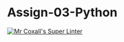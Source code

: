 # Assign-03-Python
[![Mr Coxall's Super Linter](https://github.com/ICS3U-Programming-Tomi-O/Assign-03-Python/workflows/Mr%20Coxall's%20Super%20Linter/badge.svg)](https://github.com/ICS3U-Programming-Tomi-O/Assign-03-Python/actions/)
